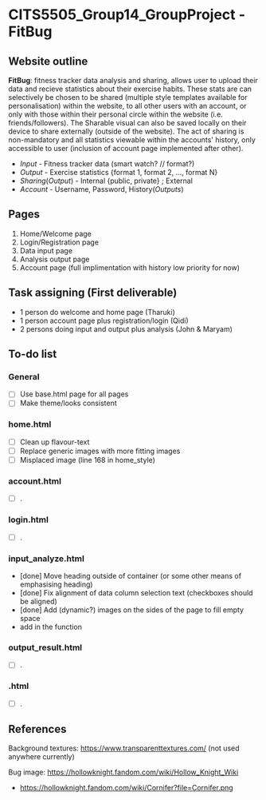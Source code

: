 ﻿# CITS5505_Group14_GroupProject - FitBug

## Website outline 
**FitBug**: fitness tracker data analysis and sharing, allows user to upload their data and recieve statistics about their exercise habits. These stats are can selectively be chosen to be shared (multiple style templates available for personalisation) within the website, to all other users with an account, or only with those within their personal circle within the website (i.e. friends/followers). The Sharable visual can also be saved locally on their device to share externally (outside of the website). The act of sharing is non-mandatory and all statistics viewable within the accounts' history, only accessible to user (inclusion of account page implemented after other).

- *Input* - Fitness tracker data (smart watch? // format?)
- *Output* - Exercise statistics {format 1, format 2, ..., format N}
- *Sharing*(*Output*) - Internal {public, private} ; External 
- *Account* - Username, Password, History(*Outputs*)


## Pages
1. Home/Welcome page
2. Login/Registration page
3. Data input page
4. Analysis output page
5. Account page  (full implimentation with history low priority for now)


## Task assigning (First deliverable)
- 1 person do welcome and home page (Tharuki) 
- 1 person account page plus registration/login (Qidi)
- 2 persons doing input and output plus analysis (John & Maryam)


## To-do list
### General
- [ ] Use base.html page for all pages
- [ ] Make theme/looks consistent
### home.html
- [ ] Clean up flavour-text
- [ ] Replace generic images with more fitting images
- [ ] Misplaced image (line 168 in home_style) 
### account.html
- [ ] .
### login.html
- [ ] .
### input_analyze.html
- [done] Move heading outside of container (or some other means of emphasising heading)
- [done] Fix alignment of data column selection text (checkboxes should be aligned)
- [done] Add (dynamic?) images on the sides of the page to fill empty space
- add in the function 
### output_result.html
- [ ] .
### .html
- [ ] .


## References
Background textures: https://www.transparenttextures.com/ (not used anywhere currently)

Bug image: https://hollowknight.fandom.com/wiki/Hollow_Knight_Wiki
- https://hollowknight.fandom.com/wiki/Cornifer?file=Cornifer.png
